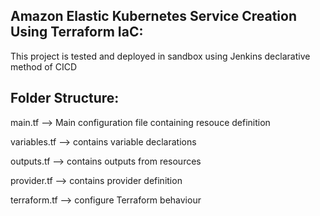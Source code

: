 ## Amazon Elastic Kubernetes Service Creation Using Terraform IaC:

This project is tested and deployed in sandbox using Jenkins declarative method of CICD

## Folder Structure:

main.tf --> Main configuration file containing resouce definition

variables.tf --> contains variable declarations

outputs.tf --> contains outputs from resources

provider.tf --> contains provider definition

terraform.tf --> configure Terraform behaviour


